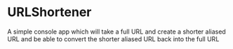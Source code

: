 # URLShortener
A simple console app which will take a full URL and create a shorter aliased URL and be able to convert the shorter aliased URL back into the full URL
